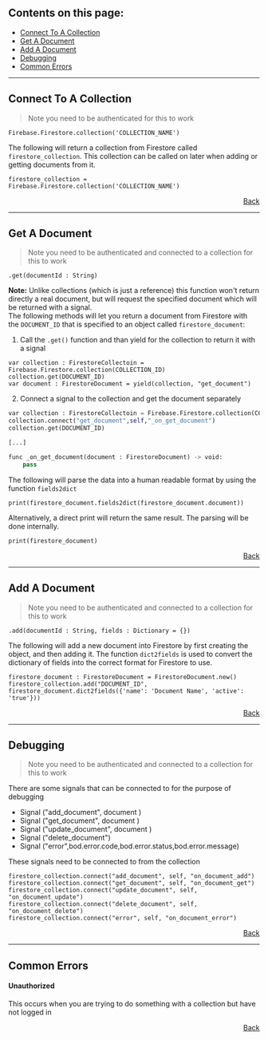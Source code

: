 ## Contents on this page:
- [Connect To A Collection](https://github.com/WolfgangSenff/GodotFirebase/wiki/Firestore#connect-to-a-collection)
- [Get A Document](https://github.com/WolfgangSenff/GodotFirebase/wiki/Firestore#get-a-document)
- [Add A Document](https://github.com/WolfgangSenff/GodotFirebase/wiki/Firestore#add-a-document)
- [Debugging](https://github.com/WolfgangSenff/GodotFirebase/wiki/Firestore#debugging)
- [Common Errors](https://github.com/WolfgangSenff/GodotFirebase/wiki/Firestore#common-errors)

***

## Connect To A Collection
> Note you need to be authenticated for this to work
```
Firebase.Firestore.collection('COLLECTION_NAME')
```
The following will return a collection from Firestore called `firestore_collection`. This collection can be called on later when adding or getting documents from it.
```
firestore_collection = Firebase.Firestore.collection('COLLECTION_NAME')
```

<p align="right"><a href="#contents-on-this-page">Back</a></p> 

***

## Get A Document
> Note you need to be authenticated and connected to a collection for this to work
```
.get(documentId : String)
```

**Note:** Unlike collections (which is just a reference) this function won't return directly a real document, but will request the specified document which will be returned with a signal.  
The following methods will let you return a document from Firestore with the `DOCUMENT_ID` that is specified to an object called `firestore_document`: 
1. Call the `.get()` function and than yield for the collection to return it with a signal
```gdscript
var collection : FirestoreCollectoin = Firebase.Firestore.collection(COLLECTION_ID)
collection.get(DOCUMENT_ID)
var document : FirestoreDocument = yield(collection, "get_document")
```
2. Connect a signal to the collection and get the document separately
```python
var collection : FirestoreCollectoin = Firebase.Firestore.collection(COLLECTION_ID)
collection.connect("get_document",self,"_on_get_document")
collection.get(DOCUMENT_ID)

[...]

func _on_get_document(document : FirestoreDocument) -> void:
	pass
``` 

The following will parse the data into a human readable format by using the function `fields2dict`

```
print(firestore_document.fields2dict(firestore_document.document))
```
Alternatively, a direct print will return the same result. The parsing will be done internally.
```
print(firestore_document)
```

<p align="right"><a href="#contents-on-this-page">Back</a></p> 

***

## Add A Document
> Note you need to be authenticated and connected to a collection for this to work
```
.add(documentId : String, fields : Dictionary = {})
```

The following will add a new document into Firestore by first creating the object, and then adding it. The function `dict2fields` is used to convert the dictionary of fields into the correct format for Firestore to use.


```
firestore_document : FirestoreDocument = FirestoreDocument.new()
firestore_collection.add("DOCUMENT_ID", firestore_document.dict2fields({'name': 'Document Name', 'active': 'true'}))
```

<p align="right"><a href="#contents-on-this-page">Back</a></p> 

***

## Debugging
> Note you need to be authenticated and connected to a collection for this to work

There are some signals that can be connected to for the purpose of debugging

- Signal ("add_document", document )
- Signal ("get_document", document )
- Signal ("update_document", document )
- Signal ("delete_document")
- Signal ("error",bod.error.code,bod.error.status,bod.error.message)

These signals need to be connected to from the collection

```
firestore_collection.connect("add_document", self, "on_document_add")
firestore_collection.connect("get_document", self, "on_document_get")
firestore_collection.connect("update_document", self, "on_document_update")
firestore_collection.connect("delete_document", self, "on_document_delete")
firestore_collection.connect("error", self, "on_document_error")
```

<p align="right"><a href="#contents-on-this-page">Back</a></p> 

***

## Common Errors

#### Unauthorized
This occurs when you are trying to do something with a collection but have not logged in

<p align="right"><a href="#contents-on-this-page">Back</a></p> 